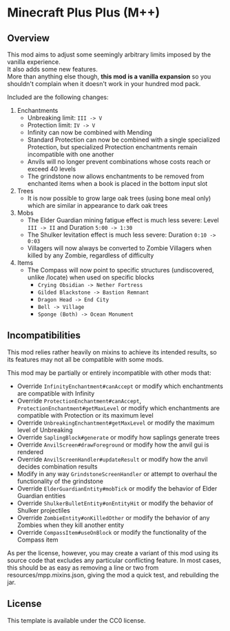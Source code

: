 # Minecraft Plus Plus (M++)

## Overview

This mod aims to adjust some seemingly arbitrary limits imposed by the vanilla experience.  
It also adds some new features.  
More than anything else though, __this mod is a vanilla expansion__ so you shouldn't complain when it doesn't work in your hundred mod pack.  

Included are the following changes:  

1. Enchantments
   + Unbreaking limit: `III -> V`
   + Protection limit: `IV -> V`
   + Infinity can now be combined with Mending
   + Standard Protection can now be combined with a single specialized Protection, but specialized Protection enchantments remain incompatible with one another
   + Anvils will no longer prevent combinations whose costs reach or exceed 40 levels
   + The grindstone now allows enchantments to be removed from enchanted items when a book is placed in the bottom input slot
2. Trees
   + It is now possible to grow large oak trees (using bone meal only) which are similar in appearance to dark oak trees
3. Mobs
   + The Elder Guardian mining fatigue effect is much less severe: Level `III -> II` and Duration `5:00 -> 1:30`
   + The Shulker levitation effect is much less severe: Duration `0:10 -> 0:03`
   + Villagers will now always be converted to Zombie Villagers when killed by any Zombie, regardless of difficulty
4. Items
   + The Compass will now point to specific structures (undiscovered, unlike /locate) when used on specific blocks
      + `Crying Obsidian -> Nether Fortress`
      + `Gilded Blackstone -> Bastion Remnant`
      + `Dragon Head -> End City`
      + `Bell -> Village`
      + `Sponge (Both) -> Ocean Monument`

## Incompatibilities

This mod relies rather heavily on mixins to achieve its intended results, so its features may not all be compatible with some mods.

This mod may be partially or entirely incompatible with other mods that:

+ Override `InfinityEnchantment#canAccept` or modify which enchantments are compatible with Infinity
+ Override `ProtectionEnchantment#canAccept`, `ProtectionEnchantment#getMaxLevel` or modify which enchantments are compatible with Protection or its maximum level
+ Override `UnbreakingEnchantment#getMaxLevel` or modify the maximum level of Unbreaking
+ Override `SaplingBlock#generate` or modify how saplings generate trees
+ Override `AnvilScreen#drawForeground` or modify how the anvil gui is rendered
+ Override `AnvilScreenHandler#updateResult` or modify how the anvil decides combination results
+ Modify in any way `GrindstoneScreenHandler` or attempt to overhaul the functionality of the grindstone
+ Override `ElderGuardianEntity#mobTick` or modify the behavior of Elder Guardian entities
+ Override `ShulkerBulletEntity#onEntityHit` or modify the behavior of Shulker projectiles
+ Override `ZombieEntity#onKilledOther` or modify the behavior of any Zombies when they kill another entity
+ Override `CompassItem#useOnBlock` or modify the functionality of the Compass item

As per the license, however, you may create a variant of this mod using its source code that excludes any particular conflicting feature.
In most cases, this should be as easy as removing a line or two from resources/mpp.mixins.json, giving the mod a quick test, and rebuilding the jar.

## License

This template is available under the CC0 license.
